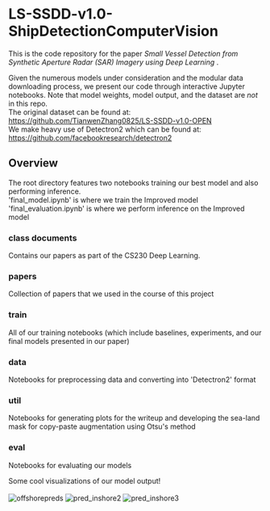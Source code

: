 # LS-SSDD-v1.0-ShipDetectionComputerVision
 
This is the code repository for the paper _Small Vessel Detection from Synthetic Aperture Radar (SAR) Imagery using Deep Learning_ .

Given the numerous models under consideration and the modular data downloading process, we present our code through interactive Jupyter notebooks.
Note that model weights, model output, and the dataset are *not* in this repo. <br/>
The original dataset can be found at: https://github.com/TianwenZhang0825/LS-SSDD-v1.0-OPEN <br/>
We make heavy use of Detectron2 which can be found at: https://github.com/facebookresearch/detectron2

## Overview
The root directory features two notebooks training our best model and also performing inference. <br/>
'final_model.ipynb' is where we train the Improved model <br/>
'final_evaluation.ipynb' is where we perform inference on the Improved model

### class documents
Contains our papers as part of the CS230 Deep Learning.

### papers
Collection of papers that we used in the course of this project

### train
All of our training notebooks (which include baselines, experiments, and our final models presented in our paper)

### data 
Notebooks for preprocessing data and converting into 'Detectron2' format

### util
Notebooks for generating plots for the writeup and developing the sea-land mask for copy-paste augmentation using Otsu's method

### eval
Notebooks for evaluating our models

Some cool visualizations of our model output! <br/> <br/>
![offshorepreds](https://user-images.githubusercontent.com/43712099/111099393-a8010500-8502-11eb-9473-5e796a318688.png)
![pred_inshore2](https://user-images.githubusercontent.com/43712099/111099407-b0f1d680-8502-11eb-8976-5636b57e1b59.jpg)
![pred_inshore3](https://user-images.githubusercontent.com/43712099/111099412-b2230380-8502-11eb-9850-f4cdc3082635.jpg)
